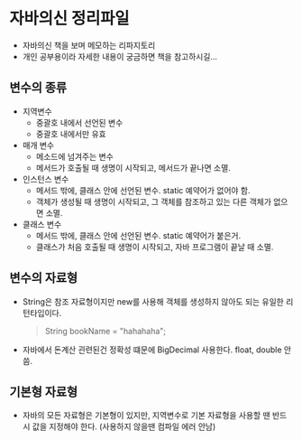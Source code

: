 # 자바의신 정리파일
  - 자바의신 책을 보며 메모하는 리파지토리
  - 개인 공부용이라 자세한 내용이 궁금하면 책을 참고하시길...

## 변수의 종류
  - 지역변수
    - 중괄호 내에서 선언된 변수
    - 중괄호 내에서만 유효
  - 매개 변수
    - 메소드에 넘겨주는 변수
    - 메서드가 호출될 때 생명이 시작되고, 메서드가 끝나면 소멸.
  - 인스턴스 변수
    - 메서드 밖에, 클래스 안에 선언된 변수. static 예약어가 없어야 함.
    - 객체가 생성될 때 생명이 시작되고, 그 객체를 참조하고 있는 다른 객체가 없으면 소멸.
  - 클래스 변수
    - 메서드 밖에, 클래스 안에 선언된 변수. static 예약어가 붙은거. 
    - 클래스가 처음 호출될 때 생명이 시작되고, 자바 프로그램이 끝날 때 소멸.

## 변수의 자료형
  - String은 참조 자료형이지만 new를 사용해 객체를 생성하지 않아도 되는 유일한 리턴타입이다.
    > String bookName = "hahahaha";
  - 자바에서 돈계산 괸련된건 정확성 떄문에 BigDecimal 사용한다. float, double 안씀.

## 기본형 자료형
  - 자바의 모든 자료형은 기본형이 있지만, 지역변수로 기본 자료형을 사용할 땐 반드시 값을 지정해야 한다. (사용하지 않을땐 컴파일 에러 안남)